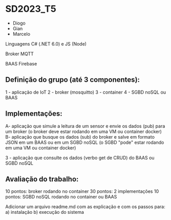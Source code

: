 # SD2023_T5

- Diogo
- Gian
- Marcelo

Linguagens C# (.NET 6.0) e JS (Node)

Broker MQTT

BAAS Firebase

Definição do grupo (até 3 componentes):
-------------------------------------
1 - aplicação de IoT 
2 - broker (mosquitto)
3 - container
4 - SGBD noSQL ou BAAS

Implementações:
-------------------------------------
A- aplicação que simule a leitura de um sensor e envie os dados (pub) para um broker (o broker deve estar rodando em uma VM ou container docker)
B- aplicação que busque os dados (sub) do broker e salve em formato JSON em um BAAS ou em um SGBD noSQL
(o SGBD "pode" estar rodando em uma VM ou container docker)

3 - aplicação que consulte os dados (verbo get de CRUD) do BAAS ou SGBD noSQL

Avaliação do trabalho:
-------------------------------------
10 pontos: broker rodando no container
30 pontos: 2 implementações 
10 pontos: SGBD noSQL rodando no container ou BAAS


Adicionar um arquivo readme.md com as explicação e com os passos para:
     a) instalação 
     b) execução do sistema
